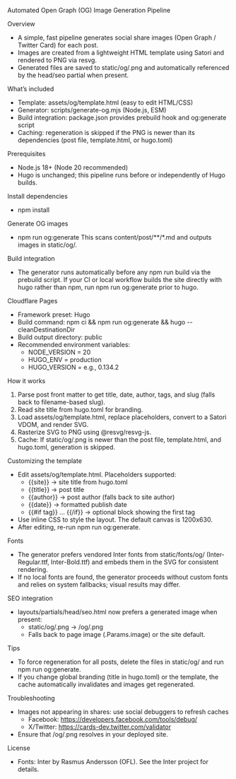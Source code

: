 Automated Open Graph (OG) Image Generation Pipeline

Overview
- A simple, fast pipeline generates social share images (Open Graph / Twitter Card) for each post.
- Images are created from a lightweight HTML template using Satori and rendered to PNG via resvg.
- Generated files are saved to static/og/<slug>.png and automatically referenced by the head/seo partial when present.

What’s included
- Template: assets/og/template.html (easy to edit HTML/CSS)
- Generator: scripts/generate-og.mjs (Node.js, ESM)
- Build integration: package.json provides prebuild hook and og:generate script
- Caching: regeneration is skipped if the PNG is newer than its dependencies (post file, template.html, or hugo.toml)

Prerequisites
- Node.js 18+ (Node 20 recommended)
- Hugo is unchanged; this pipeline runs before or independently of Hugo builds.

Install dependencies
- npm install

Generate OG images
- npm run og:generate
This scans content/post/**/*.md and outputs images in static/og/.

Build integration
- The generator runs automatically before any npm run build via the prebuild script. If your CI or local workflow builds the site directly with hugo rather than npm, run npm run og:generate prior to hugo.

Cloudflare Pages
- Framework preset: Hugo
- Build command:
  npm ci && npm run og:generate && hugo --cleanDestinationDir
- Build output directory: public
- Recommended environment variables:
  - NODE_VERSION = 20
  - HUGO_ENV = production
  - HUGO_VERSION = e.g., 0.134.2

How it works
1. Parse post front matter to get title, date, author, tags, and slug (falls back to filename-based slug).
2. Read site title from hugo.toml for branding.
3. Load assets/og/template.html, replace placeholders, convert to a Satori VDOM, and render SVG.
4. Rasterize SVG to PNG using @resvg/resvg-js.
5. Cache: If static/og/<slug>.png is newer than the post file, template.html, and hugo.toml, generation is skipped.

Customizing the template
- Edit assets/og/template.html. Placeholders supported:
  - {{site}}  → site title from hugo.toml
  - {{title}} → post title
  - {{author}} → post author (falls back to site author)
  - {{date}} → formatted publish date
  - {{#if tag}} ... {{/if}} → optional block showing the first tag
- Use inline CSS to style the layout. The default canvas is 1200x630.
- After editing, re-run npm run og:generate.

Fonts
- The generator prefers vendored Inter fonts from static/fonts/og/ (Inter-Regular.ttf, Inter-Bold.ttf) and embeds them in the SVG for consistent rendering.
- If no local fonts are found, the generator proceeds without custom fonts and relies on system fallbacks; visual results may differ.

SEO integration
- layouts/partials/head/seo.html now prefers a generated image when present:
  - static/og/<slug>.png → /og/<slug>.png
  - Falls back to page image (.Params.image) or the site default.

Tips
- To force regeneration for all posts, delete the files in static/og/ and run npm run og:generate.
- If you change global branding (title in hugo.toml) or the template, the cache automatically invalidates and images get regenerated.

Troubleshooting
- Images not appearing in shares: use social debuggers to refresh caches
  - Facebook: https://developers.facebook.com/tools/debug/
  - X/Twitter: https://cards-dev.twitter.com/validator
- Ensure that /og/<slug>.png resolves in your deployed site.

License
- Fonts: Inter by Rasmus Andersson (OFL). See the Inter project for details.
